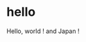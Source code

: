 # hello

<!--DOCTYPE html-->
<html lang="ja">
	<head>
		<meta charset="UTF-8">
		<title>hello</title>
	</head>
	<body>
	Hello, world ! and Japan !
	</body>
</html>
